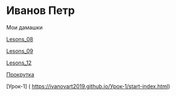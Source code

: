 # Иванов Петр
Мои дамашки

[Lesons_08](https://ivanovart2019.github.io/Lesons_08)

[Lesons_09](https://ivanovart2019.github.io/Lesons_09)

[Lesons_12](https://ivanovart2019.github.io/Lesons_12/layout.html)

[Прокрутка](https://ivanovart2019.github.io/plavnaia-prokrutkal/plavnaia-prokrutkal.html)

[Урок-1]  ( https://ivanovart2019.github.io/Урок-1/start-index.html)


